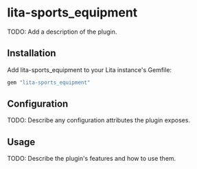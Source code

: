 # lita-sports_equipment

TODO: Add a description of the plugin.

## Installation

Add lita-sports_equipment to your Lita instance's Gemfile:

``` ruby
gem "lita-sports_equipment"
```

## Configuration

TODO: Describe any configuration attributes the plugin exposes.

## Usage

TODO: Describe the plugin's features and how to use them.
